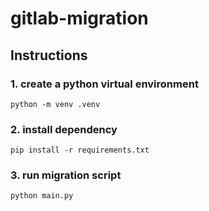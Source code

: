 # gitlab-migration

## Instructions

### 1. create a python virtual environment
```commandline
python -m venv .venv
```
### 2. install dependency
```commandline
pip install -r requirements.txt
```
### 3. run migration script
```commandline
python main.py
```
